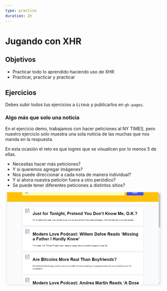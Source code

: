 ```yaml
---
type: practice
duration: 2h
---
```


# Jugando con XHR

## Objetivos

- Practicar todo lo aprendido haciendo uso de XHR
- Practicar, practicar y practicar

## Ejercicios

Debes subir todos tus ejercicios a `GitHub` y publicarlos en `gh-pages`.

### Algo más que solo una noticia

En el ejercicio demo, trabajamos con hacer peticiones al NY TIMES, pero nuestro
ejercicio solo muestra una sola noticia de las muchas que nos manda en la
respuesta.

En esta ocasión el reto es que logres que se visualicen por lo menos 5 de
ellas.

- Necesitas hacer más peticiones?
- Y si queremos agregar imágenes?
- Nos puede direccionar a cada nota de manera individual?
- Y si ahora nuestra petición fuera a otro periódico?
- Se puede tener diferentes peticiones a distintos sitios?

![muestra](https://raw.githubusercontent.com/AnaSalazar/curricula-js/02c7691cd5325626c91a99f410fc8dddbc24b0fc/06-spa/02-asynchronous-js-request/07-xhr-challenges/muestra.png)
